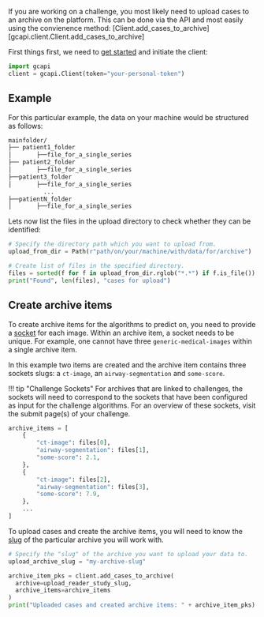 If you are working on a challenge, you most likely need to upload cases to an archive on the platform. This can be done via the API and most easily using the convienence method: [Client.add_cases_to_archive][gcapi.client.Client.add_cases_to_archive]

First things first, we need to [get started](../../getting-started.md) and initiate the client:

```Python
import gcapi
client = gcapi.Client(token="your-personal-token")
```


## Example
For this particular example, the data on your machine would be structured as follows:

```bash
mainfolder/
├── patient1_folder
│		├──file_for_a_single_series
├── patient2_folder
│		├──file_for_a_single_series
├──patient3_folder
│		├──file_for_a_single_series
          ...
├──patientN_folder
│		├──file_for_a_single_series
```

Lets now list the files in the upload directory to check whether they can be identified:
```python
# Specify the directory path which you want to upload from.
upload_from_dir = Path(r"path/on/your/machine/with/data/for/archive")

# Create list of files in the specified directory.
files = sorted(f for f in upload_from_dir.rglob("*.*") if f.is_file())
print("Found", len(files), "cases for upload")
```


## Create archive items

To create archive items for the algorithms to predict on, you need to provide a [socket](https://grand-challenge.org/documentation/interfaces/) for each image. Within an archive item, a socket needs to be unique. For example, one cannot have three `generic-medical-images` within a single archive item.

In this example two items are created and the archive item contains three sockets slugs: a `ct-image`, an `airway-segmentation` and `some-score`.

!!! tip "Challenge Sockets"
    For archives that are linked to challenges, the sockets will need to correspond to the sockets that have been configured as input for the challenge algorithms. For an overview of these sockets, visit the submit page(s) of your challenge.


```python
archive_items = [
    {
        "ct-image": files[0],
        "airway-segmentation": files[1],
        "some-score": 2.1,
    },
    {
        "ct-image": files[2],
        "airway-segmentation": files[3],
        "some-score": 7.9,
    },
    ...
]
```

To upload cases and create the archive items, you will need to know the [slug](../../getting-started.md#slugs) of the particular archive you will work with.

```python
# Specify the "slug" of the archive you want to upload your data to.
upload_archive_slug = "my-archive-slug"

archive_item_pks = client.add_cases_to_archive(
  archive=upload_reader_study_slug,
  archive_items=archive_items
)
print("Uploaded cases and created archive items: " + archive_item_pks)
```
